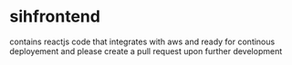 # sihfrontend
contains reactjs code that integrates with aws and ready for continous deployement and please create a pull request upon further development
